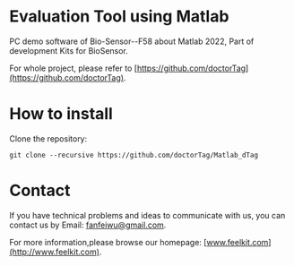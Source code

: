 # Evaluation Tool using Matlab
PC demo software of Bio-Sensor--F58  about Matlab 2022, Part of development Kits for BioSensor. 

For whole project, please refer to [https://github.com/doctorTag](https://github.com/doctorTag).

# How to install

Clone the repository:

```
git clone --recursive https://github.com/doctorTag/Matlab_dTag

```


# Contact
If you have technical problems and ideas to communicate with us, you can
contact us by Email: fanfeiwu@gmail.com.  

For more information,please browse our homepage: [www.feelkit.com](http://www.feelkit.com).

